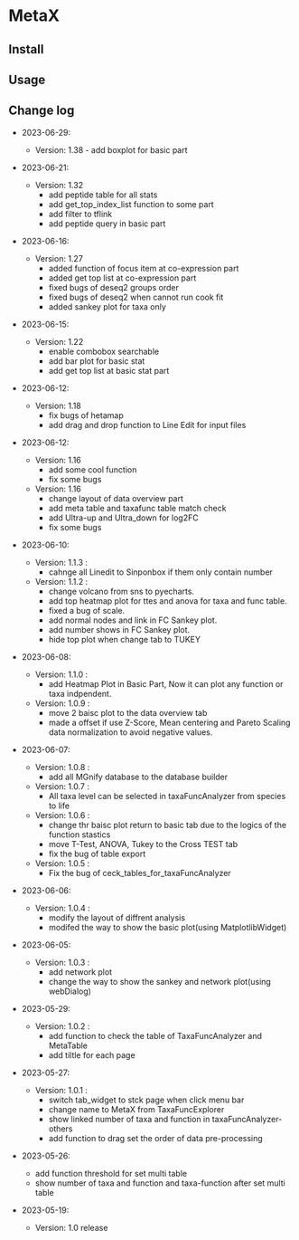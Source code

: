 # MetaX
## Install
## Usage
## Change log
- 2023-06-29:
    - Version: 1.38
            - add boxplot for basic part
- 2023-06-21:
    - Version: 1.32
        - add peptide table for all stats
        - add get_top_index_list function to some part
        - add filter to tflink
        - add peptide query in basic part
- 2023-06-16:
    - Version: 1.27
        - added function of focus item at co-expression part
        - added get top list at co-expression part
        - fixed bugs of deseq2 groups order
        - fixed bugs of deseq2 when cannot run cook fit
        - added sankey plot for taxa only
- 2023-06-15:
    - Version: 1.22
        - enable combobox searchable
        - add bar plot for basic stat
        - add get top list at basic stat part
- 2023-06-12:
    - Version: 1.18
        - fix bugs of hetamap
        - add drag and drop function to Line Edit for input files

- 2023-06-12:
    - Version: 1.16
        - add some cool function
        - fix some bugs
    - Version: 1.16
        - change layout of data overview part
        - add meta table and taxafunc table match check
        - add Ultra-up and Ultra_down for log2FC
        - fix some bugs 
- 2023-06-10:
    - Version: 1.1.3 :
        - cahnge all Linedit to Sinponbox if them only contain number
    - Version: 1.1.2 :
        - change volcano from sns to pyecharts.
        - add top heatmap plot for ttes and anova for taxa and func table.
        - fixed a bug of scale.
        - add normal nodes and link in FC Sankey plot.
        - add number shows in FC Sankey plot.
        - hide top plot when change tab to TUKEY

- 2023-06-08:
    - Version: 1.1.0 :
        - add Heatmap Plot in Basic Part, Now it can plot any function or taxa indpendent.
    - Version: 1.0.9 :
        - move 2 baisc plot to the data overview tab
        - made a offset if  use Z-Score, Mean centering and Pareto Scaling data normalization to avoid negative values.
- 2023-06-07:
    - Version: 1.0.8 :
        - add all MGnify database to the database builder
    - Version: 1.0.7 :
        - All taxa level can be selected in taxaFuncAnalyzer from species to life
    - Version: 1.0.6 :
        - change thr baisc plot return to basic tab due to the logics of the function stastics
        - move T-Test, ANOVA, Tukey to the Cross TEST tab
        - fix the bug of table export
    - Version: 1.0.5 :
        - Fix the bug of ceck_tables_for_taxaFuncAnalyzer
- 2023-06-06:
    - Version: 1.0.4 :
        - modify the layout of diffrent analysis
        - modifed the way to show the basic plot(using MatplotlibWidget)
- 2023-06-05:
    - Version: 1.0.3 :
        - add network plot
        - change the way to show the sankey and network plot(using webDialog)
- 2023-05-29:
    - Version: 1.0.2 : 
        - add function to check the table of TaxaFuncAnalyzer and MetaTable
        - add tiltle for each page
- 2023-05-27:
    - Version: 1.0.1 : 
        - switch tab_widget to stck page when click menu bar
        - change name to MetaX from TaxaFuncExplorer
        - show linked number of taxa and function in taxaFuncAnalyzer-others
        - add function to drag set the order of data pre-processing
- 2023-05-26: 
    - add function threshold for set multi table
    - show number of taxa and function and taxa-function after set multi table
- 2023-05-19:
    - Version: 1.0 release
